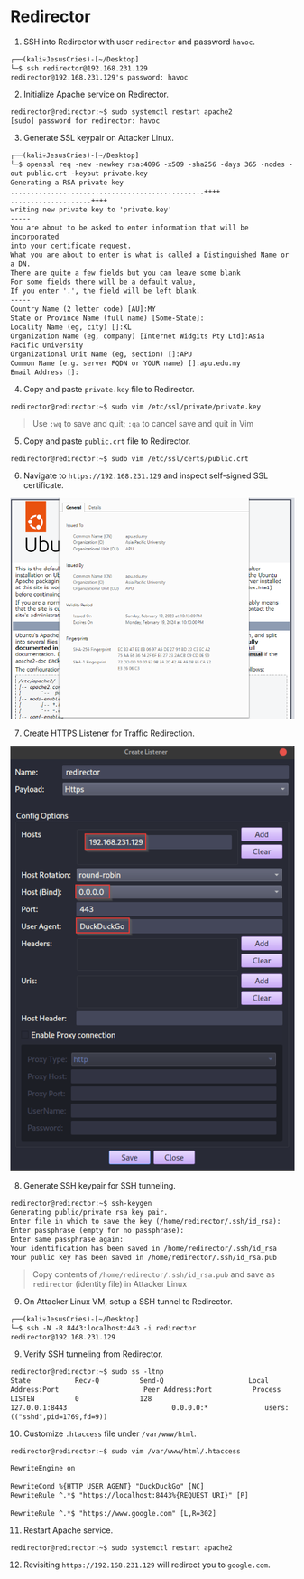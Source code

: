 # Redirector

1. SSH into Redirector with user `redirector` and password `havoc`.
```
┌──(kali💀JesusCries)-[~/Desktop]
└─$ ssh redirector@192.168.231.129
redirector@192.168.231.129's password: havoc
```

2. Initialize Apache service on Redirector.
```
redirector@redirector:~$ sudo systemctl restart apache2
[sudo] password for redirector: havoc
```

3. Generate SSL keypair on Attacker Linux.
```
┌──(kali💀JesusCries)-[~/Desktop]
└─$ openssl req -new -newkey rsa:4096 -x509 -sha256 -days 365 -nodes -out public.crt -keyout private.key
Generating a RSA private key
................................................++++
....................++++
writing new private key to 'private.key'
-----
You are about to be asked to enter information that will be incorporated
into your certificate request.
What you are about to enter is what is called a Distinguished Name or a DN.
There are quite a few fields but you can leave some blank
For some fields there will be a default value,
If you enter '.', the field will be left blank.
-----
Country Name (2 letter code) [AU]:MY
State or Province Name (full name) [Some-State]:
Locality Name (eg, city) []:KL
Organization Name (eg, company) [Internet Widgits Pty Ltd]:Asia Pacific University
Organizational Unit Name (eg, section) []:APU
Common Name (e.g. server FQDN or YOUR name) []:apu.edu.my
Email Address []:
```

4. Copy and paste `private.key` file to Redirector.
```
redirector@redirector:~$ sudo vim /etc/ssl/private/private.key
```
> Use `:wq` to save and quit; `:qa` to cancel save and quit in Vim

5. Copy and paste `public.crt` file to Redirector.
```
redirector@redirector:~$ sudo vim /etc/ssl/certs/public.crt
```

6. Navigate to `https://192.168.231.129` and inspect self-signed SSL certificate.

![](./ssl_cert.png)

7. Create HTTPS Listener for Traffic Redirection.

![](./redirector_listener.png)

8. Generate SSH keypair for SSH tunneling.
```
redirector@redirector:~$ ssh-keygen
Generating public/private rsa key pair.
Enter file in which to save the key (/home/redirector/.ssh/id_rsa): 
Enter passphrase (empty for no passphrase): 
Enter same passphrase again: 
Your identification has been saved in /home/redirector/.ssh/id_rsa
Your public key has been saved in /home/redirector/.ssh/id_rsa.pub
```

> Copy contents of `/home/redirector/.ssh/id_rsa.pub` and save as `redirector` (identity file) in Attacker Linux

9. On Attacker Linux VM, setup a SSH tunnel to Redirector.
```
┌──(kali💀JesusCries)-[~/Desktop]
└─$ ssh -N -R 8443:localhost:443 -i redirector redirector@192.168.231.129
```

9. Verify SSH tunneling from Redirector.
```
redirector@redirector:~$ sudo ss -ltnp
State           Recv-Q          Send-Q                     Local Address:Port                     Peer Address:Port          Process                                   
LISTEN          0               128                            127.0.0.1:8443                          0.0.0.0:*              users:(("sshd",pid=1769,fd=9))           
```

10. Customize `.htaccess` file under `/var/www/html`.
```
redirector@redirector:~$ sudo vim /var/www/html/.htaccess
```

```
RewriteEngine on

RewriteCond %{HTTP_USER_AGENT} "DuckDuckGo" [NC]
RewriteRule ^.*$ "https://localhost:8443%{REQUEST_URI}" [P]

RewriteRule ^.*$ "https://www.google.com" [L,R=302]
```

11. Restart Apache service.
```
redirector@redirector:~$ sudo systemctl restart apache2
```

12. Revisiting `https://192.168.231.129` will redirect you to `google.com`.
